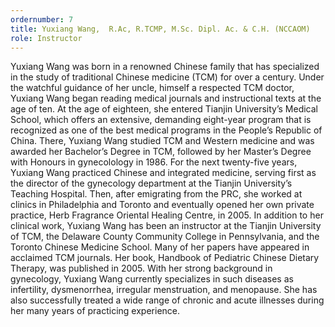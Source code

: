 ```yaml
---
ordernumber: 7
title: Yuxiang Wang,  R.Ac, R.TCMP, M.Sc. Dipl. Ac. & C.H. (NCCAOM)
role: Instructor
---
```

Yuxiang Wang was born in a renowned Chinese family that has specialized in the study of traditional Chinese medicine (TCM) for over a century. Under the watchful guidance of her uncle, himself a respected TCM doctor, Yuxiang Wang began reading medical journals and instructional texts at the age of ten. At the age of eighteen, she entered Tianjin University’s Medical School, which offers an extensive, demanding eight-year program that is recognized as one of the best medical programs in the People’s Republic of China. There, Yuxiang Wang studied TCM and Western medicine and was awarded her Bachelor’s Degree in TCM, followed by her Master’s Degree with Honours in gynecolology in 1986. For the next twenty-five years, Yuxiang Wang practiced Chinese and integrated medicine, serving first as the director of the gynecology department at the Tianjin University’s Teaching Hospital. Then, after emigrating from the PRC, she worked at clinics in Philadelphia and Toronto and eventually opened her own private practice, Herb Fragrance Oriental Healing Centre, in 2005. In addition to her clinical work, Yuxiang Wang has been an instructor at the Tianjin University of TCM, the Delaware County Community College in Pennsylvania, and the Toronto Chinese Medicine School. Many of her papers have appeared in acclaimed TCM journals. Her book, Handbook of Pediatric Chinese Dietary Therapy, was published in 2005. With her strong background in gynecology, Yuxiang Wang currently specializes in such diseases as infertility, dysmenorrhea, irregular menstruation, and menopause. She has also successfully treated a wide range of chronic and acute illnesses during her many years of practicing experience.